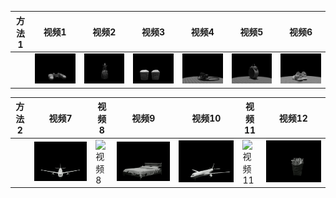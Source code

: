 | 方法1 | 视频1 | 视频2 | 视频3 | 视频4 | 视频5 | 视频6 |
|-------|-------|-------|-------|-------|-------|-------|
|       | ![视频1](videos/1.gif) | ![视频2](videos/2.gif) | ![视频3](videos/3.gif) | ![视频4](videos/4.gif) | ![视频5](videos/5.gif) | ![视频6](videos/6.gif) |

| 方法2 | 视频7 | 视频8 | 视频9 | 视频10 | 视频11 | 视频12 |
|-------|-------|-------|-------|--------|--------|--------|
|       | ![视频7](videos/7.gif) | ![视频8](videos/8.gif) | ![视频9](videos/9.gif) | ![视频10](videos/10.gif) | ![视频11](videos/11.gif) | ![视频12](videos/12.gif) |
